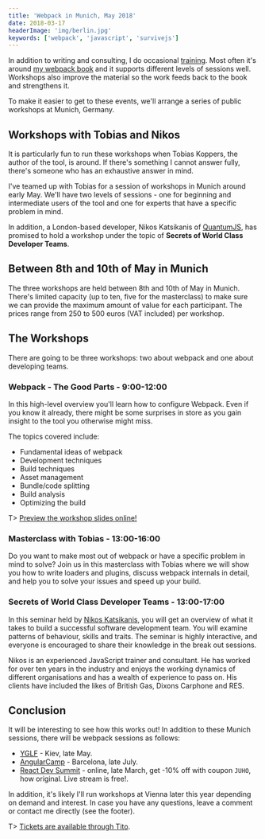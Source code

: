 ```yaml
---
title: 'Webpack in Munich, May 2018'
date: 2018-03-17
headerImage: 'img/berlin.jpg'
keywords: ['webpack', 'javascript', 'survivejs']
---
```


In addition to writing and consulting, I do occasional [training](/training/). Most often it's around [my webpack book](/webpack/) and it supports different levels of sessions well. Workshops also improve the material so the work feeds back to the book and strengthens it.

To  make it easier to get to these events, we'll arrange a series of public workshops at Munich, Germany.

## Workshops with Tobias and Nikos

It is particularly fun to run these workshops when Tobias Koppers, the author of the tool, is around. If there's something I cannot answer fully, there's someone who has an exhaustive answer in mind.

I've teamed up with Tobias for a session of workshops in Munich around early May. We'll have two levels of sessions - one for beginning and intermediate users of the tool and one for experts that have a specific problem in mind.

In addition, a London-based developer, Nikos Katsikanis of [QuantumJS](http://quantumjs.com/), has promised to hold a workshop under the topic of **Secrets of World Class Developer Teams**.

## Between 8th and 10th of May in Munich

The three workshops are held between 8th and 10th of May in Munich. There's limited capacity (up to ten, five for the masterclass) to make sure we can provide the maximum amount of value for each participant. The prices range from 250 to 500 euros (VAT included) per workshop.

## The Workshops

There are going to be three workshops: two about webpack and one about developing teams.

### Webpack - The Good Parts - 9:00-12:00

In this high-level overview you'll learn how to configure Webpack. Even if you know it already, there might be some surprises in store as you gain insight to the tool you otherwise might miss.

The topics covered include:

* Fundamental ideas of webpack
* Development techniques
* Build techniques
* Asset management
* Bundle/code splitting
* Build analysis
* Optimizing the build

T> [Preview the workshop slides online!](https://presentations.survivejs.com/webpack-the-good-parts/)

### Masterclass with Tobias - 13:00-16:00

Do you want to make most out of webpack or have a specific problem in mind to solve? Join us in this masterclass with Tobias where we will show you how to write loaders and plugins, discuss webpack internals in detail, and help you to solve your issues and speed up your build.

### Secrets of World Class Developer Teams - 13:00-17:00

In this seminar held by [Nikos Katsikanis](http://quantumjs.com/), you will get an overview of what it takes to build a successful software development team. You will examine patterns of behaviour, skills and traits. The seminar is highly interactive, and everyone is encouraged to share their knowledge in the break out sessions.

Nikos is an experienced JavaScript trainer and consultant. He has worked for over ten years in the industry and enjoys the working dynamics of different organisations and has a wealth of experience to pass on. His clients have included the likes of British Gas, Dixons Carphone and RES.

## Conclusion

It will be interesting to see how this works out! In addition to these Munich sessions, there will be webpack sessions as follows:

* [YGLF](http://yglf.com.ua/) - Kiev, late May.
* [AngularCamp](https://angularcamp.tech/) - Barcelona, late July.
* [React Dev Summit](https://reactdevsummit.com/) - online, late March, get -10% off with coupon `JUHO`, how original. Live stream is free!.

In addition, it's likely I'll run workshops at Vienna later this year depending on demand and interest. In case you have any questions, leave a comment or contact me directly (see the footer).

T> [Tickets are available through Tito](https://ti.to/survivejs/webpack-in-munich-may-2018).
